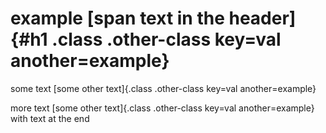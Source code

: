 # example [span text in the header]{#h1 .class .other-class key=val another=example}

some text [some other text]{.class .other-class key=val another=example}

more text [some other text]{.class .other-class key=val another=example} with text at the end
